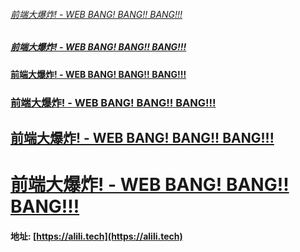 ###### [前端大爆炸! - WEB BANG! BANG!! BANG!!!](https://alili.tech) 
##### [前端大爆炸! - WEB BANG! BANG!! BANG!!!](https://alili.tech) 
#### [前端大爆炸! - WEB BANG! BANG!! BANG!!!](https://alili.tech) 
### [前端大爆炸! - WEB BANG! BANG!! BANG!!!](https://alili.tech) 
## [前端大爆炸! - WEB BANG! BANG!! BANG!!!](https://alili.tech) 
# [前端大爆炸! - WEB BANG! BANG!! BANG!!!](https://alili.tech) 

#### 地址: [https://alili.tech](https://alili.tech) 
